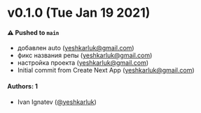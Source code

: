 # v0.1.0 (Tue Jan 19 2021)

#### ⚠️ Pushed to `main`

- добавлен auto (yeshkarluk@gmail.com)
- фикс названия репы (yeshkarluk@gmail.com)
- настройка проекта (yeshkarluk@gmail.com)
- Initial commit from Create Next App (yeshkarluk@gmail.com)

#### Authors: 1

- Ivan Ignatev ([@yeshkarluk](https://github.com/yeshkarluk))
